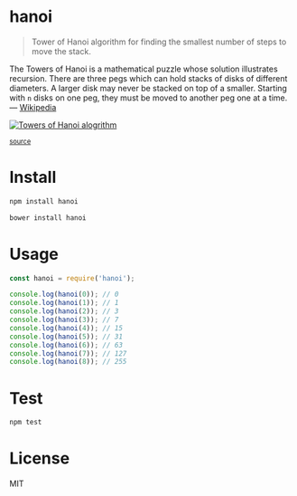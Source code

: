 # hanoi

> Tower of Hanoi algorithm for finding the smallest number of steps to move the stack.

The Towers of Hanoi is a mathematical puzzle whose solution illustrates recursion. There are three pegs which can hold stacks of disks of different diameters. A larger disk may never be stacked on top of a smaller. Starting with `n` disks on one peg, they must be moved to another peg one at a time. — [Wikipedia](https://en.wikipedia.org/wiki/Recursion_(computer_science)#Towers_of_Hanoi)

[![Towers of Hanoi alogrithm](https://upload.wikimedia.org/wikipedia/commons/6/60/Tower_of_Hanoi_4.gif)](https://en.wikipedia.org/wiki/Tower_of_Hanoi)

<sup>[source](https://en.wikipedia.org/wiki/Tower_of_Hanoi)</sup>

# Install

```bash
npm install hanoi
```

```bash
bower install hanoi
```

# Usage

```javascript
const hanoi = require('hanoi');

console.log(hanoi(0)); // 0
console.log(hanoi(1)); // 1
console.log(hanoi(2)); // 3
console.log(hanoi(3)); // 7
console.log(hanoi(4)); // 15
console.log(hanoi(5)); // 31
console.log(hanoi(6)); // 63
console.log(hanoi(7)); // 127
console.log(hanoi(8)); // 255
```

# Test

```bash
npm test
```

# License

MIT
